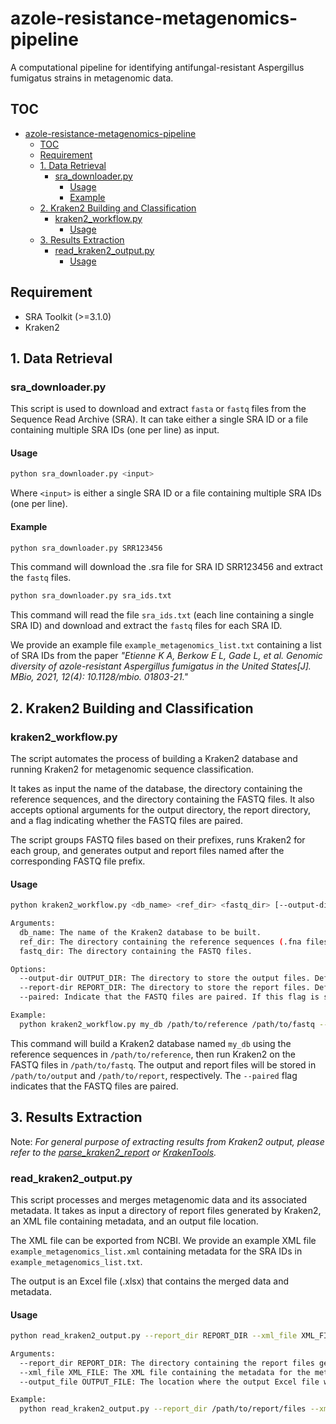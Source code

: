 # azole-resistance-metagenomics-pipeline

A computational pipeline for identifying antifungal-resistant Aspergillus fumigatus strains in metagenomic data.

## TOC

- [azole-resistance-metagenomics-pipeline](#azole-resistance-metagenomics-pipeline)
  - [TOC](#toc)
  - [Requirement](#requirement)
  - [1. Data Retrieval](#1-data-retrieval)
    - [sra\_downloader.py](#sra_downloaderpy)
      - [Usage](#usage)
      - [Example](#example)
  - [2. Kraken2 Building and Classification](#2-kraken2-building-and-classification)
    - [kraken2_workflow.py](#kraken2_workflowpy)
      - [Usage](#usage-1)
  - [3. Results Extraction](#3-results-extraction)
    - [read\_kraken2\_output.py](#read_kraken2_outputpy)
      - [Usage](#usage-2)


## Requirement

- SRA Toolkit (>=3.1.0)
- Kraken2

## 1. Data Retrieval

### sra_downloader.py

This script is used to download and extract `fasta` or `fastq` files from the Sequence Read Archive (SRA). It can take either a single SRA ID or a file containing multiple SRA IDs (one per line) as input.

#### Usage

```bash
python sra_downloader.py <input>
```

Where `<input>` is either a single SRA ID or a file containing multiple SRA IDs (one per line).

#### Example

```bash
python sra_downloader.py SRR123456
```

This command will download the .sra file for SRA ID SRR123456 and extract the `fastq` files.

```bash
python sra_downloader.py sra_ids.txt
```

This command will read the file `sra_ids.txt` (each line containing a single SRA ID) and download and extract the `fastq` files for each SRA ID. 

We provide an example file `example_metagenomics_list.txt` containing a list of SRA IDs from the paper *"Etienne K A, Berkow E L, Gade L, et al. Genomic diversity of azole-resistant Aspergillus fumigatus in the United States[J]. MBio, 2021, 12(4): 10.1128/mbio. 01803-21."*

## 2. Kraken2 Building and Classification

### kraken2_workflow.py

The script automates the process of building a Kraken2 database and running Kraken2 for metagenomic sequence classification. 

It takes as input the name of the database, the directory containing the reference sequences, and the directory containing the FASTQ files. It also accepts optional arguments for the output directory, the report directory, and a flag indicating whether the FASTQ files are paired. 

The script groups FASTQ files based on their prefixes, runs Kraken2 for each group, and generates output and report files named after the corresponding FASTQ file prefix.

#### Usage

```bash
python kraken2_workflow.py <db_name> <ref_dir> <fastq_dir> [--output-dir OUTPUT_DIR] [--report-dir REPORT_DIR] [--paired]

Arguments:
  db_name: The name of the Kraken2 database to be built.
  ref_dir: The directory containing the reference sequences (.fna files).
  fastq_dir: The directory containing the FASTQ files.

Options:
  --output-dir OUTPUT_DIR: The directory to store the output files. Default is the current directory.
  --report-dir REPORT_DIR: The directory to store the report files. Default is the current directory.
  --paired: Indicate that the FASTQ files are paired. If this flag is set, the script will treat files with the same prefix (before the last underscore) as a pair.

Example:
  python kraken2_workflow.py my_db /path/to/reference /path/to/fastq --output-dir /path/to/output --report-dir /path/to/report --paired
```

This command will build a Kraken2 database named `my_db` using the reference sequences in `/path/to/reference`, then run Kraken2 on the FASTQ files in `/path/to/fastq`. The output and report files will be stored in `/path/to/output` and `/path/to/report`, respectively. The `--paired` flag indicates that the FASTQ files are paired.

## 3. Results Extraction

Note: *For general purpose of extracting results from Kraken2 output, please refer to the [parse_kraken2_report](https://github.com/flashton2003/parse_kraken2_report) or [KrakenTools](https://github.com/jenniferlu717/KrakenTools).*

### read_kraken2_output.py

This script processes and merges metagenomic data and its associated metadata. It takes as input a directory of report files generated by Kraken2, an XML file containing metadata, and an output file location.

The XML file can be exported from NCBI. We provide an example XML file `example_metagenomics_list.xml` containing metadata for the SRA IDs in `example_metagenomics_list.txt`.

The output is an Excel file (.xlsx) that contains the merged data and metadata.

#### Usage

```bash
python read_kraken2_output.py --report_dir REPORT_DIR --xml_file XML_FILE --output_file OUTPUT_FILE

Arguments:
  --report_dir REPORT_DIR: The directory containing the report files generated by Kraken2.
  --xml_file XML_FILE: The XML file containing the metadata for the metagenomic data.
  --output_file OUTPUT_FILE: The location where the output Excel file will be saved.

Example:
  python read_kraken2_output.py --report_dir /path/to/report/files --xml_file /path/to/xml/file --output_file /path/to/output/file.xlsx
```
